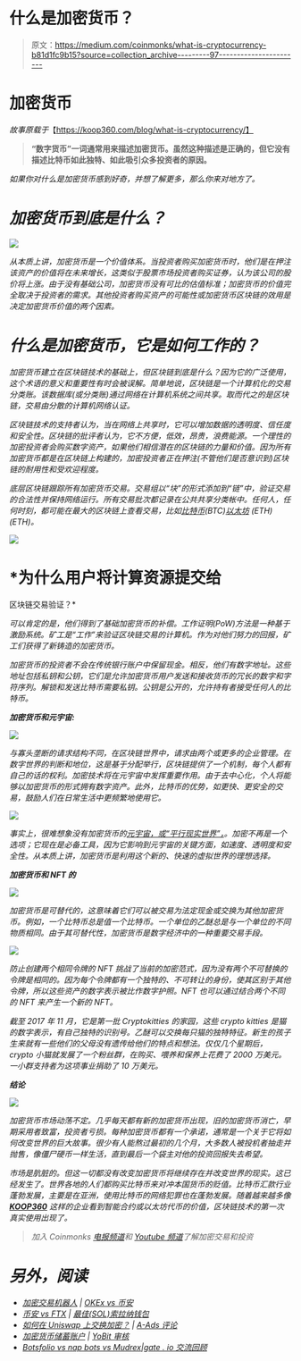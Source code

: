 # 什么是加密货币？

> 原文：<https://medium.com/coinmonks/what-is-cryptocurrency-b81d1fc9b15?source=collection_archive---------97----------------------->

# 加密货币

*故事原载于*【https://koop360.com/blog/what-is-cryptocurrency/】

> **“数字货币”一词通常用来描述加密货币。虽然这种描述是正确的，但它没有描述比特币如此独特、如此吸引众多投资者的原因。**

*如果你对什么是加密货币感到好奇，并想了解更多，那么你来对地方了。*

# *加密货币到底是什么？*

*![](img/0c5d0fff8c29af713119e79fc2aed170.png)*

*从本质上讲，加密货币是一个价值体系。当投资者购买加密货币时，他们是在押注该资产的价值将在未来增长，这类似于股票市场投资者购买证券，认为该公司的股价将上涨。由于没有基础公司，加密货币没有可比的估值标准；加密货币的价值完全取决于投资者的需求。其他投资者购买资产的可能性或加密货币区块链的效用是决定加密货币价值的两个因素。*

# *什么是加密货币，它是如何工作的？*

*加密货币建立在区块链技术的基础上，但区块链到底是什么？因为它的广泛使用，这个术语的意义和重要性有时会被误解。简单地说，区块链是一个计算机化的交易分类账。该数据库(或分类账)通过网络在计算机系统之间共享。取而代之的是区块链，交易由分散的计算机网络认证。*

*区块链技术的支持者认为，当在网络上共享时，它可以增加数据的透明度、信任度和安全性。区块链的批评者认为，它不方便，低效，昂贵，浪费能源。一个理性的加密投资者会购买数字资产，如果他们相信潜在的区块链的力量和价值。因为所有加密货币都是在区块链上构建的，加密投资者正在押注(不管他们是否意识到)区块链的耐用性和受欢迎程度。*

*底层区块链跟踪所有加密货币交易。交易组以“块”的形式添加到“链”中，验证交易的合法性并保持网络运行。所有交易批次都记录在公共共享分类帐中。任何人，任何时刻，都可能在最大的区块链上查看交易，比如[比特币](https://en.wikipedia.org/wiki/Bitcoin)(BTC)[以太坊](https://en.wikipedia.org/wiki/Ethereum) (ETH) (ETH)。*

*![](img/b0561928848c65abb87c613fd9a763cb.png)*

# *为什么用户将计算资源提交给
区块链交易验证？*

*可以肯定的是，他们得到了基础加密货币的补偿。工作证明(PoW)方法是一种基于激励系统。矿工是“工作”来验证区块链交易的计算机。作为对他们努力的回报，矿工们获得了新铸造的加密货币。*

*加密货币的投资者不会在传统银行账户中保留现金。相反，他们有数字地址。这些地址包括私钥和公钥，它们是允许加密货币用户发送和接收货币的冗长的数字和字符序列。解锁和发送比特币需要私钥。公钥是公开的，允许持有者接受任何人的比特币。*

***加密货币和元宇宙:***

*![](img/1d2e793707fcb59f8a6a60ddfcc08ceb.png)*

*与寡头垄断的请求结构不同，在区块链世界中，请求由两个或更多的企业管理。在数字世界的判断和地位，这是基于分配举行，区块链提供了一个机制，每个人都有自己的话的权利。加密技术将在元宇宙中发挥重要作用。由于去中心化，个人将能够以加密货币的形式拥有数字资产。此外，比特币的优势，如更快、更安全的交易，鼓励人们在日常生活中更频繁地使用它。*

*![](img/a1b34506b9d804f3ed9118539d17a854.png)*

*事实上，很难想象没有加密货币的[元宇宙，或“平行现实世界”，](https://koop360.com/blog/what-is-metaverse/)。加密不再是一个选项；它现在是必备工具，因为它影响到元宇宙的关键方面，如速度、透明度和安全性。从本质上讲，加密货币是利用这个新的、快速的虚拟世界的理想选择。*

***加密货币和 NFT 的***

*![](img/f98d877de2a29bf69a763ab74758e1db.png)*

*加密货币是可替代的，这意味着它们可以被交易为法定现金或交换为其他加密货币。例如，一个比特币总是值一个比特币。一个单位的乙醚总是与一个单位的不同物质相同。由于其可替代性，加密货币是数字经济中的一种重要交易手段。*

*![](img/19d384d7c89177932a89563e5c3d75f1.png)*

*防止创建两个相同令牌的 NFT 挑战了当前的加密范式，因为没有两个不可替换的令牌是相同的。因为每个令牌都有一个独特的、不可转让的身份，使其区别于其他令牌，所以这些资产的数字表示被比作数字护照。NFT 也可以通过结合两个不同的 NFT 来产生一个新的 NFT。*

*截至 2017 年 11 月，它是第一批 Cryptokitties 的家园，这些 crypto kitties 是猫的数字表示，有自己独特的识别号。乙醚可以交换每只猫的独特特征。新生的孩子生来就有一些他们的父母没有遗传给他们的特点和想法。仅仅几个星期后，crypto 小猫就发展了一个粉丝群，在购买、喂养和保养上花费了 2000 万美元。一小群支持者为这项事业捐助了 10 万美元。*

***结论***

*![](img/530dfed7d322cc030cc5c859b301be11.png)*

*加密货币市场动荡不定。几乎每天都有新的加密货币出现，旧的加密货币消亡，早期采用者致富，投资者亏损。每种加密货币都有一个承诺，通常是一个关于它将如何改变世界的巨大故事。很少有人能熬过最初的几个月，大多数人被投机者抽走并抛售，像僵尸硬币一样生活，直到最后一个袋主对他的投资回报失去希望。*

*市场是肮脏的。但这一切都没有改变加密货币将继续存在并改变世界的现实。这已经发生了。世界各地的人们都购买比特币来对冲本国货币的贬值。比特币汇款行业蓬勃发展，主要是在亚洲，使用比特币的网络犯罪也在蓬勃发展。随着越来越多像 [**KOOP360**](https://koop360.com/) 这样的企业看到智能合约或以太坊代币的价值，区块链技术的第一次真实使用出现了。*

> *加入 Coinmonks [电报频道](https://t.me/coincodecap)和 [Youtube 频道](https://www.youtube.com/c/coinmonks/videos)了解加密交易和投资*

# *另外，阅读*

*   *[加密交易机器人](/coinmonks/crypto-trading-bot-c2ffce8acb2a) | [OKEx vs 币安](https://coincodecap.com/okex-vs-binance)*
*   *[币安 vs FTX](https://coincodecap.com/binance-vs-ftx) | [最佳(SOL)索拉纳钱包](https://coincodecap.com/solana-wallets)*
*   *[如何在 Uniswap 上交换加密？](https://coincodecap.com/swap-crypto-on-uniswap) | [A-Ads 评论](https://coincodecap.com/a-ads-review)*
*   *[加密货币储蓄账户](/coinmonks/cryptocurrency-savings-accounts-be3bc0feffbf) | [YoBit 审核](/coinmonks/yobit-review-175464162c62)*
*   *[Botsfolio vs nap bots vs Mudrex](/coinmonks/botsfolio-vs-napbots-vs-mudrex-c81344970c02)|[gate . io 交流回顾](/coinmonks/gate-io-exchange-review-61bf87b7078f)*